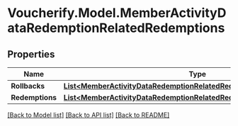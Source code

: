# Voucherify.Model.MemberActivityDataRedemptionRelatedRedemptions

## Properties

Name | Type | Description | Notes
------------ | ------------- | ------------- | -------------
**Rollbacks** | [**List&lt;MemberActivityDataRedemptionRelatedRedemptionsRollbacksItem&gt;**](MemberActivityDataRedemptionRelatedRedemptionsRollbacksItem.md) |  | [optional] 
**Redemptions** | [**List&lt;MemberActivityDataRedemptionRelatedRedemptionsRedemptionsItem&gt;**](MemberActivityDataRedemptionRelatedRedemptionsRedemptionsItem.md) |  | [optional] 

[[Back to Model list]](../README.md#documentation-for-models) [[Back to API list]](../README.md#documentation-for-api-endpoints) [[Back to README]](../README.md)

